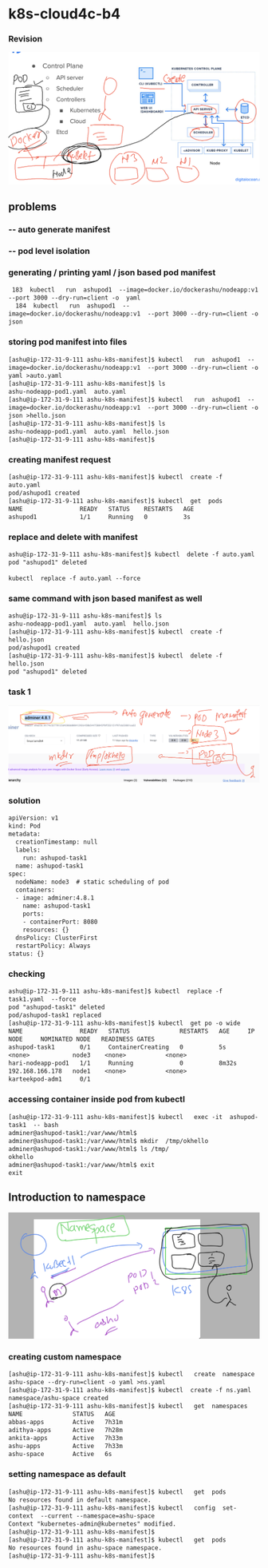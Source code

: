 # k8s-cloud4c-b4

### Revision 

<img src="rev.png">

## problems 

### -- auto generate manifest 
### -- pod level isolation 

### generating / printing yaml / json based pod manifest 

```
 183  kubectl   run  ashupod1  --image=docker.io/dockerashu/nodeapp:v1  --port 3000 --dry-run=client -o  yaml 
  184  kubectl   run  ashupod1  --image=docker.io/dockerashu/nodeapp:v1  --port 3000 --dry-run=client -o  json 
```

### storing pod manifest into files

```
[ashu@ip-172-31-9-111 ashu-k8s-manifest]$ kubectl   run  ashupod1  --image=docker.io/dockerashu/nodeapp:v1  --port 3000 --dry-run=client -o  yaml >auto.yaml
[ashu@ip-172-31-9-111 ashu-k8s-manifest]$ ls
ashu-nodeapp-pod1.yaml  auto.yaml
[ashu@ip-172-31-9-111 ashu-k8s-manifest]$ kubectl   run  ashupod1  --image=docker.io/dockerashu/nodeapp:v1  --port 3000 --dry-run=client -o json >hello.json
[ashu@ip-172-31-9-111 ashu-k8s-manifest]$ ls
ashu-nodeapp-pod1.yaml  auto.yaml  hello.json
[ashu@ip-172-31-9-111 ashu-k8s-manifest]$ 

```

### creating manifest request

```
[ashu@ip-172-31-9-111 ashu-k8s-manifest]$ kubectl  create -f  auto.yaml 
pod/ashupod1 created
[ashu@ip-172-31-9-111 ashu-k8s-manifest]$ kubectl  get  pods
NAME                READY   STATUS    RESTARTS   AGE
ashupod1            1/1     Running   0          3s
```

### replace and delete with manifest 

```
ashu@ip-172-31-9-111 ashu-k8s-manifest]$ kubectl  delete -f auto.yaml 
pod "ashupod1" deleted

kubectl  replace -f auto.yaml --force

```

### same command with json based manifest as well

```
ashu@ip-172-31-9-111 ashu-k8s-manifest]$ ls
ashu-nodeapp-pod1.yaml  auto.yaml  hello.json
[ashu@ip-172-31-9-111 ashu-k8s-manifest]$ kubectl  create -f hello.json 
pod/ashupod1 created
[ashu@ip-172-31-9-111 ashu-k8s-manifest]$ kubectl  delete -f hello.json 
pod "ashupod1" deleted

```


### task 1

<img src="task1.png">

### solution 

```
apiVersion: v1
kind: Pod
metadata:
  creationTimestamp: null
  labels:
    run: ashupod-task1
  name: ashupod-task1
spec:
  nodeName: node3  # static scheduling of pod 
  containers:
  - image: adminer:4.8.1
    name: ashupod-task1
    ports:
    - containerPort: 8080
    resources: {}
  dnsPolicy: ClusterFirst
  restartPolicy: Always
status: {}

```

### checking 

```
ashu@ip-172-31-9-111 ashu-k8s-manifest]$ kubectl  replace -f task1.yaml  --force 
pod "ashupod-task1" deleted
pod/ashupod-task1 replaced
[ashu@ip-172-31-9-111 ashu-k8s-manifest]$ kubectl  get po -o wide
NAME                READY   STATUS              RESTARTS   AGE     IP                NODE     NOMINATED NODE   READINESS GATES
ashupod-task1       0/1     ContainerCreating   0          5s      <none>            node3    <none>           <none>
hari-nodeapp-pod1   1/1     Running             0          8m32s   192.168.166.178   node1    <none>           <none>
karteekpod-adm1     0/1     
```

### accessing container inside pod from kubectl 

```
[ashu@ip-172-31-9-111 ashu-k8s-manifest]$ kubectl   exec -it  ashupod-task1  -- bash 
adminer@ashupod-task1:/var/www/html$ 
adminer@ashupod-task1:/var/www/html$ mkdir  /tmp/okhello
adminer@ashupod-task1:/var/www/html$ ls /tmp/
okhello
adminer@ashupod-task1:/var/www/html$ exit
exit
```
## Introduction to namespace

<img src="ns.png">

### creating custom namespace

```
[ashu@ip-172-31-9-111 ashu-k8s-manifest]$ kubectl   create  namespace  ashu-space --dry-run=client -o yaml >ns.yaml 
[ashu@ip-172-31-9-111 ashu-k8s-manifest]$ kubectl  create -f ns.yaml 
namespace/ashu-space created
[ashu@ip-172-31-9-111 ashu-k8s-manifest]$ kubectl   get  namespaces 
NAME              STATUS   AGE
abbas-apps        Active   7h31m
adithya-apps      Active   7h28m
ankita-apps       Active   7h33m
ashu-apps         Active   7h33m
ashu-space        Active   6s
```

### setting namespace as default 

```
[ashu@ip-172-31-9-111 ashu-k8s-manifest]$ kubectl   get  pods
No resources found in default namespace.
[ashu@ip-172-31-9-111 ashu-k8s-manifest]$ kubectl   config  set-context  --current --namespace=ashu-space
Context "kubernetes-admin@kubernetes" modified.
[ashu@ip-172-31-9-111 ashu-k8s-manifest]$ 
[ashu@ip-172-31-9-111 ashu-k8s-manifest]$ kubectl   get  pods
No resources found in ashu-space namespace.
[ashu@ip-172-31-9-111 ashu-k8s-manifest]$ 



```


